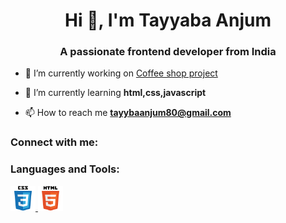<h1 align="center">Hi 👋, I'm Tayyaba Anjum</h1>
<h3 align="center">A passionate frontend developer from India</h3>

- 🔭 I’m currently working on [Coffee shop project](https://tayyaba-anjum.github.io/Coffee-website/)

- 🌱 I’m currently learning **html,css,javascript**

- 📫 How to reach me **tayybaanjum80@gmail.com**

<h3 align="left">Connect with me:</h3>
<p align="left">
</p>

<h3 align="left">Languages and Tools:</h3>
<p align="left"> <a href="https://www.w3schools.com/css/" target="_blank" rel="noreferrer"> <img src="https://raw.githubusercontent.com/devicons/devicon/master/icons/css3/css3-original-wordmark.svg" alt="css3" width="40" height="40"/> </a> <a href="https://www.w3.org/html/" target="_blank" rel="noreferrer"> <img src="https://raw.githubusercontent.com/devicons/devicon/master/icons/html5/html5-original-wordmark.svg" alt="html5" width="40" height="40"/> </a> </p>

